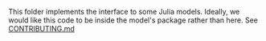 This folder implements the interface to some Julia models. Ideally, we
would like this code to be inside the model's package rather than here. See
[CONTRIBUTING.md](../../CONTRIBUTING.md)
